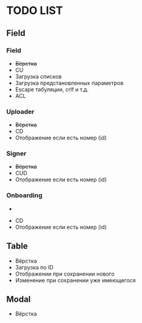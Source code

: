 # TODO LIST

## Field
### Field
- ~~Вёрстка~~
- CU
- Загрузка списков
- Загрузка предстановленных параметров
- Escape табуляции, crlf и т.д.
- ACL
### Uploader
- ~~Вёрстка~~
- CD
- Отображение если есть номер (id)
### Signer
- ~~Вёрстка~~
- CUD
- Отображение если есть номер (id)
### Onboarding
- ~~~~
- CD
- Отображение если есть номер (id)
## Table
- Вёрстка
- Загрузка по ID
- Отображении при сохранении нового
- Изменение при сохранении уже имеющегося
## Modal
- Вёрстка
